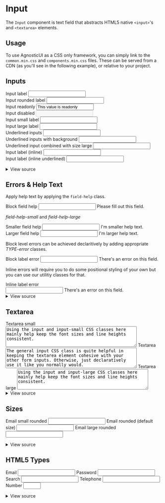 # Input

The `Input` component is text field that abstracts HTML5 native `<input>`'s and `<textarea>` elements.

<div class="mbs24"></div>

## Usage

To use AgnosticUI as a CSS only framework, you can simply link to the `common.min.css` and `components.min.css` files. These can be served from a CDN (as you'll see in the following example), or relative to your project.
## Inputs

<form>
  <div class="mbe8">
    <label class="label" for="input-text">Input label</label>
    <input class="input" id="input-text" name="input-text" type="text" />
  </div>
  <div class="mbe8">
    <label class="label" for="input-text-rounded">Input rounded label</label>
    <input class="input input-rounded" id="input-text-rounded" name="input-text-rounded" type="text" />
  </div>
  <div class="mbe8">
    <label class="label" for="input-readonly">Input readonly</label>
    <input readonly class="input" id="input-readonly" name="input-readonly" type="text" value="This value is readonly" />
  </div>
  <div class="mbe8">
    <label class="label" for="input-disabled">Input disabled</label>
    <input class="input" id="input-disabled" name="input-disabled" type="text" disabled />
  </div>
  <div class="mbe8">
    <label class="label label-small" for="input-text-small">Input small label</label>
    <input class="input input-small" id="input-text-small" name="input-text-small" type="text" />
  </div>
  <div class="mbe8">
    <label class="label label-" for="input-text-large">Input large label</label>
    <input class="input input-large" id="input-text-large" name="input-text-large" type="text" />
  </div>
  <div class="mbe8">
    <label class="label" for="input-text-underlined">Underlined inputs</label>
    <input class="input input-underlined" id="input-text-underlined" name="input-text-underlined" type="text" />
  </div>
  <div class="mbe8">
    <label class="label" for="input-text-underlined-bg">Underlined inputs with background</label>
    <input class="input input-underlined input-underlined-bg" id="input-text-underlined-bg" name="input-text-underlined-bg" type="text" />
  </div>
  <div class="mbe8">
    <label class="label" for="input-text-underlined-bg-large">Underlined input combined with size large</label>
    <input class="input input-underlined input-underlined-bg input-large" id="input-text-underlined-bg-large" name="input-text-underlined-bg-large" type="text" />
  </div>
  <div class="mbs32 mbe8 flex justify-start">
    <label class="label label-inline" for="input-text-inlined">Input label (inline)</label>
    <input class="input input-inline" id="input-text-inlined" name="input-text-inlined" type="text" />
  </div>
  <div class="mbs32 mbe8">
    <label class="label label-inline" for="input-text-underlined-inline">Input label (inline underlined)</label>
    <input class="input input-inline input-underlined" id="input-text-underlined-inline" name="input-text-underlined-inline" type="text" />
  </div>
</form> 

<div class="mbs24"></div>

<details class="disclose disclose-bordered">
<summary class="disclose-title">View source</summary>

```html
<!-- ...codes omitted for brevity -->
<div class="mbe8">
  <label class="label" for="input-text">Input label</label>
  <input class="input" id="input-text" name="input-text" type="text" />
</div>
<div class="mbe8">
  <label class="label" for="input-text-rounded">Input rounded label</label>
  <input class="input input-rounded" id="input-text-rounded" name="input-text-rounded" type="text" />
</div>
<div class="mbe8">
  <label class="label" for="input-readonly">Input readonly</label>
  <input readonly class="input" id="input-readonly" name="input-readonly" type="text" value="This value is readonly" />
</div>
<div class="mbe8">
  <label class="label" for="input-disabled">Input disabled</label>
  <input class="input" id="input-disabled" name="input-disabled" type="text" disabled />
</div>
<div class="mbe8">
  <label class="label label-small" for="input-text-small">Input small label</label>
  <input class="input input-small" id="input-text-small" name="input-text-small" type="text" />
</div>
<div class="mbe8">
  <label class="label label-" for="input-text-large">Input large label</label>
  <input class="input input-large" id="input-text-large" name="input-text-large" type="text" />
</div>
<div class="mbe8">
  <label class="label" for="input-text-underlined">Underlined inputs</label>
  <input class="input input-underlined" id="input-text-underlined" name="input-text-underlined" type="text" />
</div>
<div class="mbe8">
  <label class="label" for="input-text-underlined-bg">Underlined inputs with background</label>
  <input class="input input-underlined input-underlined-bg" id="input-text-underlined-bg" name="input-text-underlined-bg" type="text" />
</div>
<div class="mbe8">
  <label class="label" for="input-text-underlined-bg-large">Underlined input combined with size large</label>
  <input class="input input-underlined input-underlined-bg input-large" id="input-text-underlined-bg-large" name="input-text-underlined-bg-large" type="text" />
</div>
<div class="mbs32 mbe8 flex justify-start">
  <label class="label label-inline" for="input-text-inlined">Input label (inline)</label>
  <input class="input input-inline" id="input-text-inlined" name="input-text-inlined" type="text" />
</div>
<div class="mbs32 mbe8">
  <label class="label label-inline" for="input-text-underlined-inline">Input label (inline underlined)</label>
  <input class="input input-inline input-underlined" id="input-text-underlined-inline" name="input-text-underlined-inline" type="text" />
</div>
<!-- ...codes omitted for brevity -->
```
</details>

## Errors & Help Text

Apply help text by applying the <code>field-help</code> class.
<div class="w-100 mbe24">
  <label class="label" for="input-text-help-block">Block field help</label>
  <input class="input" id="input-text-help-block" name="input-text-help-block" type="text" />
  <span class="field-help">Please fill out this field.</span>
</div>
<p><i>field-help-small</i> and <i>field-help-large</i></p>
<div class="w-100 mbe24">
  <label class="label" for="input-text-help-small">Smaller field help</label>
  <input class="input" id="input-text-help-small" name="input-text-help-small" type="text" />
  <span class="field-help-small">I'm smaller help text.</span>
</div>
<div class="w-100 mbe24">
  <label class="label" for="input-text-help-large">Larger field help</label>
  <input class="input" id="input-text-help-large" name="input-text-help-large" type="text" />
  <span class="field-help-large">I'm larger help text.</span>
</div>
<p>
  Block level errors can be achieved declaritively by adding appropriate
  <i>TYPE-error</i> classes.
</p>
<div class="w-100 mbe24">
  <label class="label label-error" for="input-text-error-block">Block label error</label>
  <input class="input input-error" id="input-text-error-block" name="input-text-error-block" type="text" />
  <span class="field-error" aria-live="polite">There's an error on this field.</span>
</div>
<p class="mbe24">
  Inline errors will require you to do some positional styling of your own but you can use our utilitiy classes for
  that.
</p>
<div class="mbe24 flex-row justify-start items-start">
  <label class="label label-inline label-error flex-grow-1" for="input-text-inlined-error">Inline label error</label>
  <div class="flex-inline items-center flex-grow-1 mbe0">
    <input class="input input-error input-inline" id="input-text-inlined-error" name="input-text-inlined" type="text" />
    <span class="field-error mis12" aria-live="polite">There's an error on this field.</span>
  </div>
</div>

<div class="mbs24"></div>

<details class="disclose disclose-bordered">
<summary class="disclose-title">View source</summary>

```html
<!-- ...codes omitted for brevity -->
<div class="w-100 mbe24">
  <label class="label" for="input-text-help-block">Block field help</label>
  <input class="input" id="input-text-help-block" name="input-text-help-block" type="text" />
  <span class="field-help">Please fill out this field.</span>
</div>
<div class="w-100 mbe24">
  <label class="label" for="input-text-help-small">Smaller field help</label>
  <input class="input" id="input-text-help-small" name="input-text-help-small" type="text" />
  <span class="field-help-small">I'm smaller help text.</span>
</div>
<div class="w-100 mbe24">
  <label class="label" for="input-text-help-large">Larger field help</label>
  <input class="input" id="input-text-help-large" name="input-text-help-large" type="text" />
  <span class="field-help-large">I'm larger help text.</span>
</div>
<div class="w-100 mbe24">
  <label class="label label-error" for="input-text-error-block">Block label error</label>
  <input class="input input-error" id="input-text-error-block" name="input-text-error-block" type="text" />
  <span class="field-error" aria-live="polite">There's an error on this field.</span>
</div>
<div class="mbe24 flex-row justify-start items-start">
  <label class="label label-inline label-error flex-grow-1" for="input-text-inlined-error">Inline label error</label>
  <div class="flex-inline items-center flex-grow-1 mbe0">
    <input class="input input-error input-inline" id="input-text-inlined-error" name="input-text-inlined" type="text" />
    <span class="field-error mis12" aria-live="polite">There's an error on this field.</span>
  </div>
</div>
```
</details>

## Textarea

<div>
  <label class="label" for="input-textarea-small">Textarea small</label>
  <textarea cols="50" rows="4" id="input-textarea-small" class="input input-small">Using the input and input-small CSS classes here mainly help keep the font sizes and line heights consistent.</textarea>
  <label class="label" for="input-textarea">Textarea</label>
  <textarea cols="50" rows="4" id="input-textarea" class="input">The general input CSS class is quite helpful in keeping the textarea element cohesive with your other form inputs. Otherwise, just declaratively use it like you normally would.</textarea>
  <label class="label" for="input-textarea-large">Textarea large</label>
  <textarea cols="50" rows="4" id="input-textarea-large" class="input input-large">Using the input and input-large CSS classes here mainly help keep the font sizes and line heights consistent.</textarea>
</div>

<div class="mbs24"></div>

<details class="disclose disclose-bordered">
<summary class="disclose-title">View source</summary>

```html
<div>
  <label class="label" for="input-textarea-small">Textarea small</label>
  <textarea cols="50" rows="4" id="input-textarea-small" class="input input-small">Using the input and input-small CSS classes here mainly help keep the font sizes and line heights consistent.</textarea>
  <label class="label" for="input-textarea">Textarea</label>
  <textarea cols="50" rows="4" id="input-textarea" class="input">The general input CSS class is quite helpful in keeping the textarea element cohesive with your other form inputs. Otherwise, just declaratively use it like you normally would.</textarea>
  <label class="label" for="input-textarea-large">Textarea large</label>
  <textarea cols="50" rows="4" id="input-textarea-large" class="input input-large">Using the input and input-large CSS classes here mainly help keep the font sizes and line heights consistent.</textarea>
</div>
```
</details>

## Sizes

<label class="label" for="input-email-small">Email small rounded</label>
<input class="input input-rounded input-small" id="input-email-small" name="input-email-small" type="email" />
<label class="label mbs24" for="input-email-rounded">Email rounded (default size)</label>
<input class="input input-rounded" id="input-email-rounded" name="input-email-rounded" type="email" />
<label class="label mbs24" for="input-email-large">Email large rounded</label>
<input class="input input-rounded input-large" id="input-email-large" name="input-email-large" type="email" />

<div class="mbs24"></div>

<details class="disclose disclose-bordered">
<summary class="disclose-title">View source</summary>

```html
<label class="label" for="input-email-small">Email small rounded</label>
<input class="input input-rounded input-small" id="input-email-small" name="input-email-small" type="email" />
<label class="label" for="input-email-rounded">Email rounded (default size)</label>
<input class="input input-rounded" id="input-email-rounded" name="input-email-rounded" type="email" />
<label class="label" for="input-email-large">Email large rounded</label>
<input class="input input-rounded input-large" id="input-email-large" name="input-email-large" type="email" />
```
</details>

## HTML5 Types

<label class="label" for="input-email">Email</label>
<input class="input" id="input-email" name="input-email" type="email" />
<label class="label" for="input-password">Password</label>
<input class="input" id="input-password" name="input-password" type="password" />
<label class="label" for="input-search">Search</label>
<input class="input" id="input-search" name="input-search" type="search" />
<label class="label" for="input-tel">Telephone</label>
<input class="input" id="input-tel" name="input-tel" type="tel" />
<label class="label" for="input-number">Number</label>
<input class="input" id="input-number" name="input-number" type="number" min="10" max="30" step="5" />

<div class="mbs24"></div>

<details class="disclose disclose-bordered">
<summary class="disclose-title">View source</summary>

```html
<label class="label" for="input-email">Email</label>
<input class="input" id="input-email" name="input-email" type="email" />
<label class="label" for="input-password">Password</label>
<input class="input" id="input-password" name="input-password" type="password" />
<label class="label" for="input-search">Search</label>
<input class="input" id="input-search" name="input-search" type="search" />
<label class="label" for="input-tel">Telephone</label>
<input class="input" id="input-tel" name="input-tel" type="tel" />
<label class="label" for="input-number">Number</label>
<input class="input" id="input-number" name="input-number" type="number" min="10" max="30" step="5" />
```
</details>

